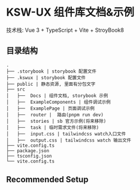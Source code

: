 # KSW-UX 组件库文档&示例

技术栈: Vue 3 + TypeScript + Vite + StroyBook8

## 目录结构

```
.
├── .storybook | storybook 配置文件
├── .kswux | storybook 配置文件
├── public | 静态资源, 里面有分包文字
├── src
│   ├──  Docs | 组件文档, storybook 示例
│   ├──  ExampleComponents | 组件调试示例
│   ├──  ExamplePage | 页面调试示例
│   ├──  router |  路由(pnpm run dev)
│   ├──  stories | sb 官方示例(将来移除)
│   ├──  task | 临时需求文件(将来移除)
│   ├──  input.css | tailwindcss watch入口文件
│   ├──  output.css | tailwindcss watch 输出文件
├── vite.config.ts
├── package.json
├── tsconfig.json
└── vite.config.ts
```

## Recommended Setup
